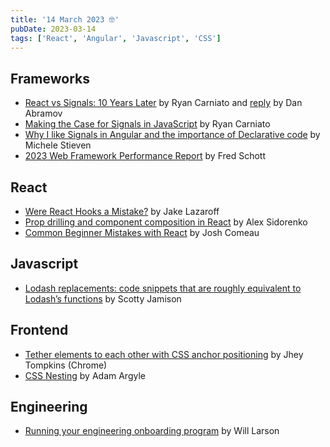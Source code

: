 ```yaml
---
title: '14 March 2023 🤓'
pubDate: 2023-03-14
tags: ['React', 'Angular', 'Javascript', 'CSS']
---
```


## Frameworks
* [React vs Signals: 10 Years Later](https://dev.to/this-is-learning/react-vs-signals-10-years-later-3k71) by Ryan Carniato and [reply](https://dev.to/this-is-learning/react-vs-signals-10-years-later-3k71#comment-256g9) by Dan Abramov
* [Making the Case for Signals in JavaScript](https://dev.to/this-is-learning/making-the-case-for-signals-in-javascript-4c7i) by Ryan Carniato
* [Why I like Signals in Angular and the importance of Declarative code](https://dev.to/this-is-angular/why-i-like-signals-in-angular-and-the-importance-of-declarative-code-4lh9) by Michele Stieven
* [2023 Web Framework Performance Report](https://astro.build/blog/2023-web-framework-performance-report) by Fred Schott

## React
* [Were React Hooks a Mistake?](https://jakelazaroff.com/words/were-react-hooks-a-mistake) by Jake Lazaroff
* [Prop drilling and component composition in React](https://alexsidorenko.com/blog/react-prop-drilling-composition) by Alex Sidorenko
* [Common Beginner Mistakes with React](https://www.joshwcomeau.com/react/common-beginner-mistakes) by Josh Comeau

## Javascript
* [Lodash replacements: code snippets that are roughly equivalent to Lodash’s functions](https://thescottyjam.github.io/snap.js/#!/nolodash) by Scotty Jamison

## Frontend
* [Tether elements to each other with CSS anchor positioning](https://developer.chrome.com/blog/tether-elements-to-each-other-with-css-anchor-positioning) by Jhey Tompkins (Chrome)
* [CSS Nesting](https://developer.chrome.com/articles/css-nesting) by Adam Argyle

## Engineering
* [Running your engineering onboarding program](https://lethain.com/engineering-onboarding-programs) by Will Larson
